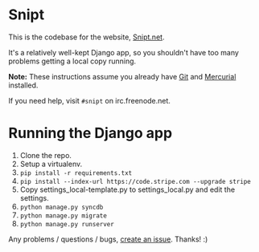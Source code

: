 # Snipt

This is the codebase for the website, [Snipt.net](https://snipt.net/).

It's a relatively well-kept Django app, so you shouldn't have too many problems getting a local copy running.

**Note:** These instructions assume you already have [Git](http://git-scm.com/) and [Mercurial](http://mercurial.selenic.com/) installed.

If you need help, visit `#snipt` on irc.freenode.net.

# Running the Django app

1. Clone the repo.
2. Setup a virtualenv.
3. `pip install -r requirements.txt`
4. `pip install --index-url https://code.stripe.com --upgrade stripe`
5. Copy settings_local-template.py to settings_local.py and edit the settings.
6. `python manage.py syncdb`
7. `python manage.py migrate`
8. `python manage.py runserver`

Any problems / questions / bugs, [create an issue](https://github.com/nicksergeant/snipt/issues). Thanks! :)
